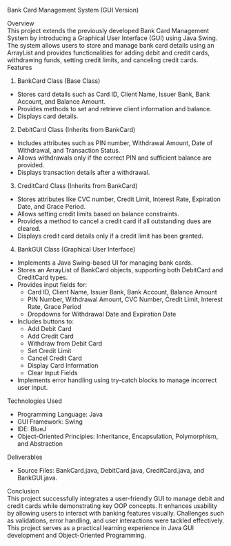 Bank Card Management System (GUI Version)  

Overview  
This project extends the previously developed Bank Card Management System by introducing a Graphical User Interface (GUI) using Java Swing. The system allows users to store and manage bank card details using an ArrayList and provides functionalities for adding debit and credit cards, withdrawing funds, setting credit limits, and canceling credit cards. 
Features  

1. BankCard Class (Base Class)  
- Stores card details such as Card ID, Client Name, Issuer Bank, Bank Account, and Balance Amount.  
- Provides methods to set and retrieve client information and balance.  
- Displays card details.  

2. DebitCard Class (Inherits from BankCard)  
- Includes attributes such as PIN number, Withdrawal Amount, Date of Withdrawal, and Transaction Status.  
- Allows withdrawals only if the correct PIN and sufficient balance are provided.  
- Displays transaction details after a withdrawal.  

3. CreditCard Class (Inherits from BankCard)  
- Stores attributes like CVC number, Credit Limit, Interest Rate, Expiration Date, and Grace Period.  
- Allows setting credit limits based on balance constraints.  
- Provides a method to cancel a credit card if all outstanding dues are cleared.  
- Displays credit card details only if a credit limit has been granted.  

4. BankGUI Class (Graphical User Interface)  
- Implements a Java Swing-based UI for managing bank cards.  
- Stores an ArrayList of BankCard objects, supporting both DebitCard and CreditCard types.  
- Provides input fields for:  
  - Card ID, Client Name, Issuer Bank, Bank Account, Balance Amount  
  - PIN Number, Withdrawal Amount, CVC Number, Credit Limit, Interest Rate, Grace Period  
  - Dropdowns for Withdrawal Date and Expiration Date  
- Includes buttons to:  
  - Add Debit Card  
  - Add Credit Card  
  - Withdraw from Debit Card  
  - Set Credit Limit  
  - Cancel Credit Card  
  - Display Card Information  
  - Clear Input Fields  
- Implements error handling using try-catch blocks to manage incorrect user input.  

Technologies Used  
- Programming Language: Java  
- GUI Framework: Swing  
- IDE: BlueJ  
- Object-Oriented Principles: Inheritance, Encapsulation, Polymorphism, and Abstraction  

Deliverables  
- Source Files: BankCard.java, DebitCard.java, CreditCard.java, and BankGUI.java.  

Conclusion  
This project successfully integrates a user-friendly GUI to manage debit and credit cards while demonstrating key OOP concepts. It enhances usability by allowing users to interact with banking features visually. Challenges such as validations, error handling, and user interactions were tackled effectively. This project serves as a practical learning experience in Java GUI development and Object-Oriented Programming.  